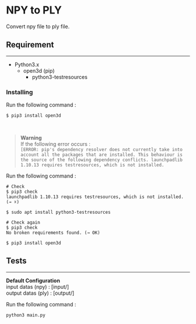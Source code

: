 # NPY to PLY

Convert npy file to ply file.

## Requirement

---

- Python3.x
    - open3d (pip)
        - python3-testresources

### Installing

Run the following command :

```shell
$ pip3 install open3d
```

<br>

> **Warning** <br>
> If the following error occurs : <br>
    ```
    [ERROR: pip's dependency resolver does not currently take into account all the packages that are installed. This behaviour is the source of the following dependency conflicts.
    launchpadlib 1.10.13 requires testresources, which is not installed.
    ```

Run the following command :

```shell
# Check 
$ pip3 check
launchpadlib 1.10.13 requires testresources, which is not installed. (→ ☓)

$ sudo apt install python3-testresources

# Check again
$ pip3 check
No broken requirements found. (→ OK)

$ pip3 install open3d
```

## Tests

---

**Default Configuration** <br>
input datas (npy) : [input/] <br>
output datas (ply) : [output/] <br>

Run the following command :

```shell
python3 main.py
```

